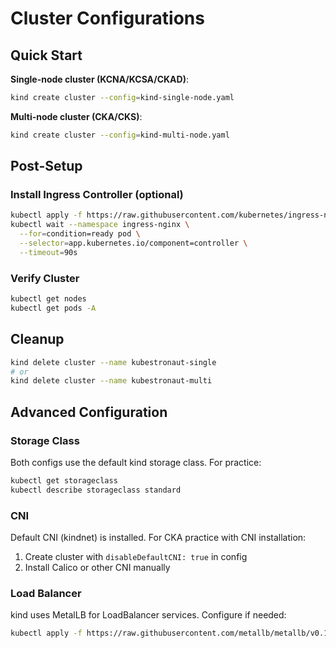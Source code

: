 # Cluster Configurations

## Quick Start

**Single-node cluster (KCNA/KCSA/CKAD)**:

```bash
kind create cluster --config=kind-single-node.yaml
```

**Multi-node cluster (CKA/CKS)**:

```bash
kind create cluster --config=kind-multi-node.yaml
```

## Post-Setup

### Install Ingress Controller (optional)

```bash
kubectl apply -f https://raw.githubusercontent.com/kubernetes/ingress-nginx/main/deploy/static/provider/kind/deploy.yaml
kubectl wait --namespace ingress-nginx \
  --for=condition=ready pod \
  --selector=app.kubernetes.io/component=controller \
  --timeout=90s
```

### Verify Cluster

```bash
kubectl get nodes
kubectl get pods -A
```

## Cleanup

```bash
kind delete cluster --name kubestronaut-single
# or
kind delete cluster --name kubestronaut-multi
```

## Advanced Configuration

### Storage Class

Both configs use the default kind storage class. For practice:

```bash
kubectl get storageclass
kubectl describe storageclass standard
```

### CNI

Default CNI (kindnet) is installed. For CKA practice with CNI installation:

1. Create cluster with `disableDefaultCNI: true` in config
2. Install Calico or other CNI manually

### Load Balancer

kind uses MetalLB for LoadBalancer services. Configure if needed:

```bash
kubectl apply -f https://raw.githubusercontent.com/metallb/metallb/v0.13.12/config/manifests/metallb-native.yaml
```
